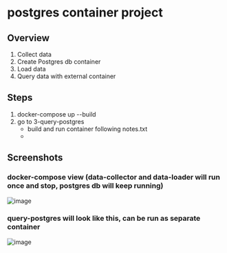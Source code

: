 # postgres container project

## Overview
1. Collect data
2. Create Postgres db container
3. Load data
4. Query data with external container

## Steps
1. docker-compose up --build
2. go to 3-query-postgres
    * build and run container following notes.txt
    * 
## Screenshots
### docker-compose view (data-collector and data-loader will run once and stop, postgres db will keep running)
![image](https://github.com/user-attachments/assets/e7fe4fac-897d-4cf1-b654-2a6b85395880)
### query-postgres will look like this, can be run as separate container
![image](https://github.com/user-attachments/assets/c9472c35-d7bf-4593-b123-1efddac4e0fa)
